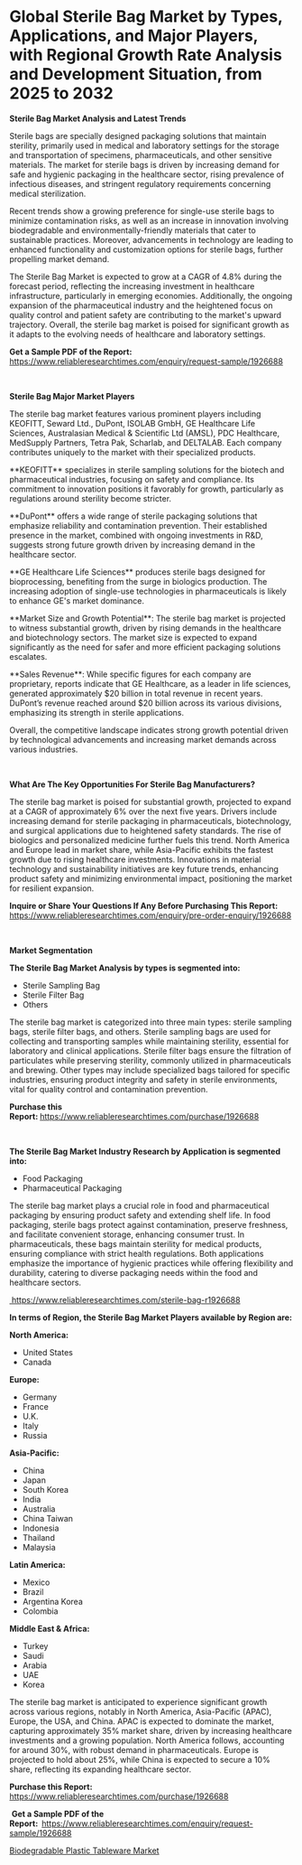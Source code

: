 <p><h1>Global Sterile Bag Market by Types, Applications, and Major Players, with Regional Growth Rate Analysis and Development Situation, from 2025 to 2032</h1></p><p><strong>Sterile Bag Market Analysis and Latest Trends</strong></p>
<p><p>Sterile bags are specially designed packaging solutions that maintain sterility, primarily used in medical and laboratory settings for the storage and transportation of specimens, pharmaceuticals, and other sensitive materials. The market for sterile bags is driven by increasing demand for safe and hygienic packaging in the healthcare sector, rising prevalence of infectious diseases, and stringent regulatory requirements concerning medical sterilization.</p><p>Recent trends show a growing preference for single-use sterile bags to minimize contamination risks, as well as an increase in innovation involving biodegradable and environmentally-friendly materials that cater to sustainable practices. Moreover, advancements in technology are leading to enhanced functionality and customization options for sterile bags, further propelling market demand.</p><p>The Sterile Bag Market is expected to grow at a CAGR of 4.8% during the forecast period, reflecting the increasing investment in healthcare infrastructure, particularly in emerging economies. Additionally, the ongoing expansion of the pharmaceutical industry and the heightened focus on quality control and patient safety are contributing to the market's upward trajectory. Overall, the sterile bag market is poised for significant growth as it adapts to the evolving needs of healthcare and laboratory settings.</p></p>
<p><strong>Get a Sample PDF of the Report:&nbsp;</strong> <a href="https://www.reliableresearchtimes.com/enquiry/request-sample/1926688?utm_campaign=2201&utm_medium=2&utm_source=Github&utm_content=ia&utm_term=04042025&utm_id=sterile-bag">https://www.reliableresearchtimes.com/enquiry/request-sample/1926688</a></p>
<p>&nbsp;</p>
<p><strong>Sterile Bag Major Market Players</strong></p>
<p><p>The sterile bag market features various prominent players including KEOFITT, Seward Ltd., DuPont, ISOLAB GmbH, GE Healthcare Life Sciences, Australasian Medical & Scientific Ltd (AMSL), PDC Healthcare, MedSupply Partners, Tetra Pak, Scharlab, and DELTALAB. Each company contributes uniquely to the market with their specialized products.</p><p>**KEOFITT** specializes in sterile sampling solutions for the biotech and pharmaceutical industries, focusing on safety and compliance. Its commitment to innovation positions it favorably for growth, particularly as regulations around sterility become stricter.</p><p>**DuPont** offers a wide range of sterile packaging solutions that emphasize reliability and contamination prevention. Their established presence in the market, combined with ongoing investments in R&D, suggests strong future growth driven by increasing demand in the healthcare sector.</p><p>**GE Healthcare Life Sciences** produces sterile bags designed for bioprocessing, benefiting from the surge in biologics production. The increasing adoption of single-use technologies in pharmaceuticals is likely to enhance GE's market dominance.</p><p>**Market Size and Growth Potential**: The sterile bag market is projected to witness substantial growth, driven by rising demands in the healthcare and biotechnology sectors. The market size is expected to expand significantly as the need for safer and more efficient packaging solutions escalates.</p><p>**Sales Revenue**: While specific figures for each company are proprietary, reports indicate that GE Healthcare, as a leader in life sciences, generated approximately $20 billion in total revenue in recent years. DuPont’s revenue reached around $20 billion across its various divisions, emphasizing its strength in sterile applications.</p><p>Overall, the competitive landscape indicates strong growth potential driven by technological advancements and increasing market demands across various industries.</p></p>
<p>&nbsp;</p>
<p><strong>What Are The Key Opportunities For Sterile Bag Manufacturers?</strong></p>
<p><p>The sterile bag market is poised for substantial growth, projected to expand at a CAGR of approximately 6% over the next five years. Drivers include increasing demand for sterile packaging in pharmaceuticals, biotechnology, and surgical applications due to heightened safety standards. The rise of biologics and personalized medicine further fuels this trend. North America and Europe lead in market share, while Asia-Pacific exhibits the fastest growth due to rising healthcare investments. Innovations in material technology and sustainability initiatives are key future trends, enhancing product safety and minimizing environmental impact, positioning the market for resilient expansion.</p></p>
<p><strong>Inquire or Share Your Questions If Any Before Purchasing This Report:</strong> <a href="https://www.reliableresearchtimes.com/enquiry/pre-order-enquiry/1926688?utm_campaign=2201&utm_medium=2&utm_source=Github&utm_content=ia&utm_term=04042025&utm_id=sterile-bag">https://www.reliableresearchtimes.com/enquiry/pre-order-enquiry/1926688</a></p>
<p>&nbsp;</p>
<p><strong>Market Segmentation</strong></p>
<p><strong>The Sterile Bag Market Analysis by types is segmented into:</strong></p>
<p><ul><li>Sterile Sampling Bag</li><li>Sterile Filter Bag</li><li>Others</li></ul></p>
<p><p>The sterile bag market is categorized into three main types: sterile sampling bags, sterile filter bags, and others. Sterile sampling bags are used for collecting and transporting samples while maintaining sterility, essential for laboratory and clinical applications. Sterile filter bags ensure the filtration of particulates while preserving sterility, commonly utilized in pharmaceuticals and brewing. Other types may include specialized bags tailored for specific industries, ensuring product integrity and safety in sterile environments, vital for quality control and contamination prevention.</p></p>
<p><strong>Purchase this Report:&nbsp;</strong><a href="https://www.reliableresearchtimes.com/purchase/1926688?utm_campaign=2201&utm_medium=2&utm_source=Github&utm_content=ia&utm_term=04042025&utm_id=sterile-bag">https://www.reliableresearchtimes.com/purchase/1926688</a></p>
<p>&nbsp;</p>
<p><strong>The Sterile Bag Market Industry Research by Application is segmented into:</strong></p>
<p><ul><li>Food Packaging</li><li>Pharmaceutical Packaging</li></ul></p>
<p><p>The sterile bag market plays a crucial role in food and pharmaceutical packaging by ensuring product safety and extending shelf life. In food packaging, sterile bags protect against contamination, preserve freshness, and facilitate convenient storage, enhancing consumer trust. In pharmaceuticals, these bags maintain sterility for medical products, ensuring compliance with strict health regulations. Both applications emphasize the importance of hygienic practices while offering flexibility and durability, catering to diverse packaging needs within the food and healthcare sectors.</p></p>
<p><a href="https://www.reliableresearchtimes.com/sterile-bag-r1926688?utm_campaign=2201&utm_medium=2&utm_source=Github&utm_content=ia&utm_term=04042025&utm_id=sterile-bag">&nbsp;https://www.reliableresearchtimes.com/sterile-bag-r1926688</a></p>
<p><strong>In terms of Region, the Sterile Bag Market Players available by Region are:</strong></p>
<p>
    <p> <strong> North America: </strong>
        <ul>
            <li>United States</li>
            <li>Canada</li>
        </ul>
        </p> 
    <p> <strong> Europe: </strong>
        <ul>
            <li>Germany</li>
            <li>France</li>
            <li>U.K.</li>
            <li>Italy</li>
            <li>Russia</li>
        </ul>
        </p> 
    <p> <strong> Asia-Pacific: </strong>
        <ul>
            <li>China</li>
            <li>Japan</li>
            <li>South Korea</li>
            <li>India</li>
            <li>Australia</li>
            <li>China Taiwan</li>
            <li>Indonesia</li>
            <li>Thailand</li>
            <li>Malaysia</li>
        </ul>
        </p> 
    <p> <strong> Latin America: </strong>
        <ul>
            <li>Mexico</li>
            <li>Brazil</li>
            <li>Argentina Korea</li>
            <li>Colombia</li>
        </ul>
        </p> 
    <p> <strong> Middle East & Africa: </strong>
        <ul>
            <li>Turkey</li>
            <li>Saudi</li>
            <li>Arabia</li>
            <li>UAE</li>
            <li>Korea</li>
        </ul>
    </p>
    </p>
<p><p>The sterile bag market is anticipated to experience significant growth across various regions, notably in North America, Asia-Pacific (APAC), Europe, the USA, and China. APAC is expected to dominate the market, capturing approximately 35% market share, driven by increasing healthcare investments and a growing population. North America follows, accounting for around 30%, with robust demand in pharmaceuticals. Europe is projected to hold about 25%, while China is expected to secure a 10% share, reflecting its expanding healthcare sector.</p></p>
<p><strong>Purchase this Report: </strong><a href="https://www.reliableresearchtimes.com/purchase/1926688?utm_campaign=2201&utm_medium=2&utm_source=Github&utm_content=ia&utm_term=04042025&utm_id=sterile-bag">https://www.reliableresearchtimes.com/purchase/1926688</a></p>
<p>&nbsp;<strong>Get a Sample PDF of the Report:&nbsp;&nbsp;</strong><a href="https://www.reliableresearchtimes.com/enquiry/request-sample/1926688?utm_campaign=2201&utm_medium=2&utm_source=Github&utm_content=ia&utm_term=04042025&utm_id=sterile-bag">https://www.reliableresearchtimes.com/enquiry/request-sample/1926688</a></p>
<p><strong></strong></p>
<p><p><a href="https://github.com/gerdabatiskzv9/Market-Research-Report-List-1/blob/main/biodegradable-plastic-tableware-market.md?utm_campaign=2201&utm_medium=2&utm_source=Github&utm_content=ia&utm_term=04042025&utm_id=sterile-bag">Biodegradable Plastic Tableware Market</a></p></p>